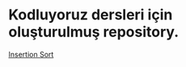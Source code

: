 # Kodluyoruz dersleri için oluşturulmuş repository.

[Insertion Sort](https://github.com/Yemrekayaa/Kodluyoruz/tree/main/insertionsort)